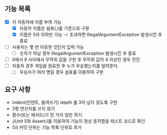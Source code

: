 ## 기능 목록

- [x] 각 자동차에 이름 부여 가능
    - [x] 자동차 이름은 쉼표(,)를 기준으로 구분
    - [x] 이름은 5자 이하만 가능 -> 초과하면 IllegalArgumentException 발생시킨 후 종료
- [ ] 사용자는 몇 번 이동한 것인지 입력 가능
    - [ ] 숫자가 아닐 경우 IllegalArgumentException 발생시킨 후 종료
- [ ] 0에서 9 사이에서 무작위 값을 구한 후 무작위 값이 4 이상인 경우 전진
- [ ] 자동차 경주 게임을 완료한 후 누가 우승했는지를 알려준다.
    - [ ] 우승자가 여러 명일 경우 쉼표를 이용하여 구분

## 요구 사항

- indent(인덴트, 들여쓰기) depth 를 3이 넘지 않도록 구현
- 3항 연산자를 쓰지 않기
- 함수(또는 메서드)가 한 가지 일만 하기
- JUnit 5와 AssertJ를 이용하여 기능이 정상 동작함을 테스트 코드로 확인
- Git 커밋 단위는 기능 목록 단위로 추가